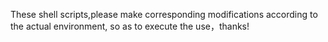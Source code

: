 

These shell scripts,please make corresponding modifications according to the actual environment, so as to execute the use，thanks!
